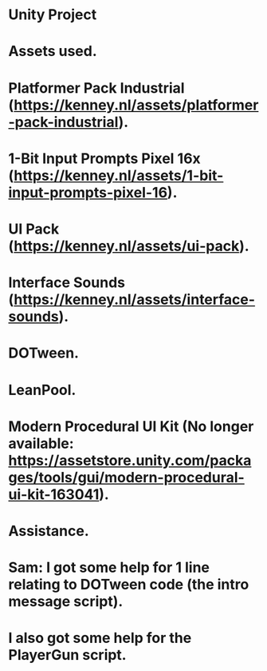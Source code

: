 # Unity Project
 
# Assets used.
# Platformer Pack Industrial (https://kenney.nl/assets/platformer-pack-industrial).
# 1-Bit Input Prompts Pixel 16x (https://kenney.nl/assets/1-bit-input-prompts-pixel-16).
# UI Pack (https://kenney.nl/assets/ui-pack).
# Interface Sounds (https://kenney.nl/assets/interface-sounds).
# DOTween.
# LeanPool.
# Modern Procedural UI Kit (No longer available: https://assetstore.unity.com/packages/tools/gui/modern-procedural-ui-kit-163041).

# Assistance. 
# Sam: I got some help for 1 line relating to DOTween code (the intro message script).
# I also got some help for the PlayerGun script.
